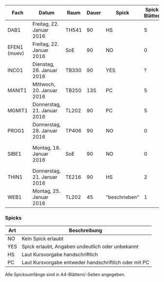 Fach          | Datum                       | Raum  | Dauer | Spick         | Spick Blätter | Spick Seiten  | Hilfsmittel
---           | ---                         | ---   | ---   | ---           | ---           | ---           | ---
DAB1          | Freitag, 22. Januar 2016    | TH541 | 90    | HS            | 5             | 10            | Keine
EFEN1 (muev)  | Freitag, 22. Januar 2016    | SoE   | 90    | NO            | 0             | 0             | Keine
INCO1         | Dienstag, 26. Januar 2016   | TB330 | 90    | YES           | ?             | ?             | Unterlagen, keine el. Hilfsmittel/Bücher ausser TR
MANIT1        | Mittwoch, 20. Januar 2016   | TB250 | 135   | PC            | 5             | 10            | TR, Formelsammlung
MGMIT1        | Donnerstag, 21. Januar 2016 | TL202 | 90    | PC            | 5             | 10            | TR
PROG1         | Donnerstag, 28. Januar 2016 | TP406 | 90    | NO            | 0             | 0             | Keine
SIBE1         | Montag, 18. Januar 2016     | SoE   | 90    | NO            | 0             | 0             | PC, Memory Stick, Gedruckte Unterrichtsmaterialien, Wörter-/Lehrbücher
THIN1         | Donnerstag, 21. Januar 2016 | TE216 | 90    | HS            | 2             | 4             | Keine
WEB1          | Montag, 25. Januar 2016     | TL202 | 45    | "beschrieben" | 1             | 2             | Keine

### Spicks

Art   | Beschreibung
---   | ---
NO    | Kein Spick erlaubt
YES   | Spick erlaubt, Angaben undeutlich oder unbekannt
HS    | Laut Kursvorgabe handschriftlich
PC    | Laut Kursvorgabe entweder handschriftlich oder mit PC

Alle Spicksumfänge sind in A4-Blättern/-Seiten angegeben.
